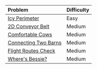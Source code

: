 | Problem | Difficulty |
|:------- |:---------- |
|[Icy Perimeter](https://usaco.org/index.php?page=viewproblem2&cpid=895)|Easy|
|[2D Conveyor Belt](https://usaco.org/index.php?page=viewproblem2&cpid=1448)|Medium|
|[Comfortable Cows](https://usaco.org/index.php?page=viewproblem2&cpid=1110)|Medium|
|[Connecting Two Barns](https://usaco.org/index.php?page=viewproblem2&cpid=1159)|Medium|
|[Flight Routes Check](https://cses.fi/problemset/task/1682/)|Medium|
|[Where's Bessie?](https://usaco.org/index.php?page=viewproblem2&cpid=740)|Medium|